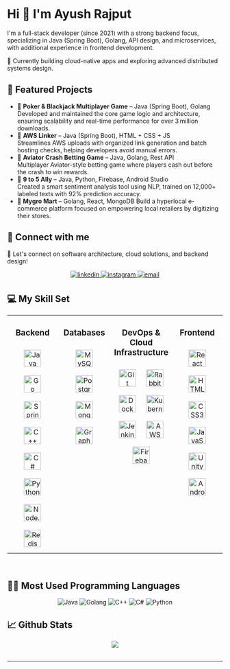 <!-- <div align="center">
<img src="https://media4.giphy.com/media/v1.Y2lkPTc5MGI3NjExNGJ3bHZpYzhlZHNuajRuaDh0dmJyd2ppdjQ4Z244czF5cm9kdGZtZCZlcD12MV9pbnRlcm5hbF9naWZfYnlfaWQmY3Q9Zw/Cmr1OMJ2FN0B2/giphy.gif" align="center" style="width: 100%" />
</div>-->  

# <div align="left">Hi 👋 I'm Ayush Rajput</div>
I'm a full-stack developer (since 2021) with a strong backend focus, specializing in Java (Spring Boot), Golang, API design, and microservices, with additional experience in frontend development.

🔭 Currently building cloud-native apps and exploring advanced distributed systems design.

## 🚀 Featured Projects 
- 🎯 **Poker & Blackjack Multiplayer Game** – Java (Spring Boot), Golang  
  Developed and maintained the core game logic and architecture, ensuring scalability and real-time performance for over 3 million downloads.
- 🎯 **AWS Linker** – Java (Spring Boot), HTML + CSS + JS  
  Streamlines AWS uploads with organized link generation and batch hosting checks, helping developers avoid manual errors.
- 🎯 **Aviator Crash Betting Game** – Java, Golang, Rest API  
  Multiplayer Aviator-style betting game where players cash out before the crash to win rewards.
- 🎯 **9 to 5 Ally** – Java, Python, Firebase, Android Studio  
  Created a smart sentiment analysis tool using NLP, trained on 12,000+ labeled texts with 92% prediction accuracy.
- 🎯 **Mygro Mart** – Golang, React, MongoDB 
  Build a hyperlocal e-commerce platform focused on empowering local retailers by digitizing their stores.
  
## 🤝 Connect with me  
💬 Let's connect on software architecture, cloud solutions, and backend design!

<div align="center">
<a href="https://www.linkedin.com/in/ayush-rajput-17301a195/" target="_blank">
<img src=https://img.shields.io/badge/linkedin-%231E77B5.svg?&style=for-the-badge&logo=linkedin&logoColor=white alt=linkedin style="margin-bottom: 5px;" />
</a>
<a href="https://www.instagram.com/ayushraj.14/" target="_blank">
<img src=https://img.shields.io/badge/instagram-%23000000.svg?&style=for-the-badge&logo=instagram&logoColor=white alt=instagram style="margin-bottom: 5px;" />
</a>  
<a href="mailto:ayush.rajput1410@gmail.com" target="_blank">
<img src="https://img.shields.io/badge/email-%23000000.svg?&style=for-the-badge&logo=gmail&logoColor=white" alt="email" style="margin-bottom: 5px;" />
</a>
</div>  
  
## 💻 My Skill Set
<div align="center">
<table><tr>
<td align="center" valign="top" width="25%">

###  <div align="center">Backend</div>
<div align="center"> 
<a href="https://www.java.com/" target="_blank"><img style="margin: 10px" src="https://profilinator.rishav.dev/skills-assets/java-original-wordmark.svg" alt="Java" height="40" /></a>
<a href="https://go.dev/" target="_blank"><img style="margin: 10px" src="https://profilinator.rishav.dev/skills-assets/go-original.svg" alt="Go" height="40" /></a>  
<a href="https://spring.io/" target="_blank"><img style="margin: 10px" src="https://cdn.jsdelivr.net/gh/devicons/devicon/icons/spring/spring-original.svg" alt="Spring" height="40" /></a>
<a href="https://www.cplusplus.com/" target="_blank"><img style="margin: 10px" src="https://profilinator.rishav.dev/skills-assets/cplusplus-original.svg" alt="C++" height="40" /></a>
<a href="https://docs.microsoft.com/en-us/dotnet/csharp/" target="_blank"><img style="margin: 10px" src="https://profilinator.rishav.dev/skills-assets/csharp-original.svg" alt="C#" height="40" /></a>
<a href="https://www.python.org/" target="_blank"><img style="margin: 10px" src="https://profilinator.rishav.dev/skills-assets/python-original.svg" alt="Python" height="40" /></a> 
<a href="https://nodejs.org/" target="_blank"><img style="margin: 10px" src="https://profilinator.rishav.dev/skills-assets/nodejs-original-wordmark.svg" alt="Node.js" height="40" /></a> 
<a href="https://redis.io/" target="_blank"><img style="margin: 10px" src="https://profilinator.rishav.dev/skills-assets/redis-original-wordmark.svg" alt="Redis" height="40" /></a>  
</div> </td><td valign="top" width="25%">

###  <div align="center">Databases</div>

<div align="center"> <a href="https://www.mysql.com/" target="_blank"><img style="margin: 10px" src="https://profilinator.rishav.dev/skills-assets/mysql-original-wordmark.svg" alt="MySQL" height="40" /></a> 
<a href="https://www.postgresql.org/" target="_blank"><img style="margin: 10px" src="https://profilinator.rishav.dev/skills-assets/postgresql-original-wordmark.svg" alt="PostgreSQL" height="40" /></a>
<a href="https://www.mongodb.com/" target="_blank"><img style="margin: 10px" src="https://profilinator.rishav.dev/skills-assets/mongodb-original-wordmark.svg" alt="MongoDB" height="40" /></a> 
<a href="https://www.graphql.com/" target="_blank"><img style="margin: 10px" src="https://profilinator.rishav.dev/skills-assets/graphql.png" alt="GraphQL" height="40" /></a>
</div></td><td valign="top" width="25%"> 

### <div align="center">DevOps & Cloud Infrastructure</div>
<div align="center"> 
<a href="https://www.git-scm.com/" target="_blank"><img style="margin: 10px" src="https://profilinator.rishav.dev/skills-assets/git-scm-icon.svg" alt="Git" height="40" /></a> 
<a href="https://www.rabbitmq.com/" target="_blank"><img style="margin: 10px" src="https://cdn.worldvectorlogo.com/logos/rabbitmq.svg" alt="RabbitMQ" height="40" /></a> 
<a href="https://www.docker.com/" target="_blank"><img style="margin: 10px" src="https://profilinator.rishav.dev/skills-assets/docker-original-wordmark.svg" alt="Docker" height="40" /></a>  
<a href="https://kubernetes.io/" target="_blank"><img style="margin: 10px" src="https://profilinator.rishav.dev/skills-assets/kubernetes-icon.svg" alt="Kubernetes" height="40" /></a> 
<a href="https://www.jenkins.io/" target="_blank"><img style="margin: 10px" src="https://cdn.worldvectorlogo.com/logos/jenkins-1.svg" alt="Jenkins" height="40" /></a> 
<a href="https://aws.amazon.com/" target="_blank"><img style="margin: 10px" src="https://profilinator.rishav.dev/skills-assets/amazonwebservices-original-wordmark.svg" alt="AWS" height="40" /></a> 
<a href="https://firebase.google.com/" target="_blank"><img style="margin: 10px" src="https://profilinator.rishav.dev/skills-assets/firebase.png" alt="Firebase" height="40" /></a>  
</div> </td><td valign="top" width="25%">

### <div align="center">Frontend</div>
<div align="center">
<a href="https://reactjs.org/" target="_blank"><img style="margin: 10px" src="https://profilinator.rishav.dev/skills-assets/react-original-wordmark.svg" alt="React" height="40" /></a>
<a href="https://www.w3schools.com/html/" target="_blank"><img style="margin: 10px" src="https://profilinator.rishav.dev/skills-assets/html5-original-wordmark.svg" alt="HTML5" height="40" /></a>
<a href="https://www.w3schools.com/css/" target="_blank"><img style="margin: 10px" src="https://profilinator.rishav.dev/skills-assets/css3-original-wordmark.svg" alt="CSS3" height="40" /></a>
<a href="https://www.javascript.com/" target="_blank"><img style="margin: 10px" src="https://profilinator.rishav.dev/skills-assets/javascript-original.svg" alt="JavaScript" height="40" /></a>
<a href="https://unity.com/" target="_blank"><img style="margin: 10px" src="https://profilinator.rishav.dev/skills-assets/unity.png" alt="Unity" height="40" /></a>  
<a href="https://www.android.com/intl/en_in/" target="_blank"><img style="margin: 10px" src="https://profilinator.rishav.dev/skills-assets/android-original-wordmark.svg" alt="Android" height="40" /></a>  
</div>
</td></tr></table>  
</div>
<br/>  

<h2 align="left">👨‍💻 Most Used Programming Languages</h2>
<p align="center">
  <img src="https://img.shields.io/badge/Java-%23ED8B00.svg?style=for-the-badge&logo=java&logoColor=white" alt="Java" />
  <img src="https://img.shields.io/badge/Go-00ADD8?style=for-the-badge&logo=go&logoColor=white" alt="Golang" />
  <img src="https://img.shields.io/badge/C++-%2300599C.svg?style=for-the-badge&logo=c%2B%2B&logoColor=white" alt="C++" />
  <img src="https://img.shields.io/badge/C%23-%23239120.svg?style=for-the-badge&logo=c-sharp&logoColor=white" alt="C#" />
  <img src="https://img.shields.io/badge/Python-%233776AB.svg?style=for-the-badge&logo=python&logoColor=white" alt="Python" />
</p>

## 📈 Github Stats  
<div align="center"><img src="https://github-readme-stats.vercel.app/api?username=a-raj14&show_icons=true&count_private=true&hide_border=true" align="center" /></div>  

<br/>  

----
